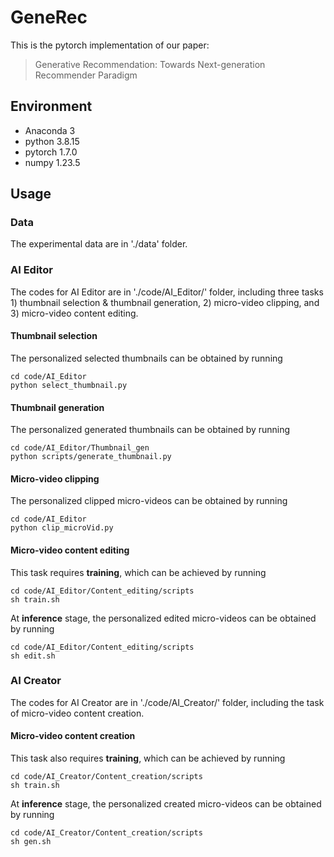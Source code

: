 # GeneRec
This is the pytorch implementation of our paper:
> Generative Recommendation: Towards Next-generation Recommender Paradigm

## Environment
- Anaconda 3
- python 3.8.15
- pytorch 1.7.0
- numpy 1.23.5

## Usage

### Data
The experimental data are in './data' folder.

### AI Editor
The codes for AI Editor are in './code/AI_Editor/' folder, including three tasks 1) thumbnail selection & thumbnail generation, 2) micro-video clipping, and 3) micro-video content editing.

#### Thumbnail selection
The personalized selected thumbnails can be obtained by running
```
cd code/AI_Editor
python select_thumbnail.py
```

#### Thumbnail generation
The personalized generated thumbnails can be obtained by running
```
cd code/AI_Editor/Thumbnail_gen
python scripts/generate_thumbnail.py
```

#### Micro-video clipping
The personalized clipped micro-videos can be obtained by running
```
cd code/AI_Editor
python clip_microVid.py
```

#### Micro-video content editing
This task requires **training**, which can be achieved by running
```
cd code/AI_Editor/Content_editing/scripts
sh train.sh
```

At **inference** stage, the personalized edited micro-videos can be obtained by running
```
cd code/AI_Editor/Content_editing/scripts
sh edit.sh
```

### AI Creator
The codes for AI Creator are in './code/AI_Creator/' folder, including the task of micro-video content creation.

#### Micro-video content creation
This task also requires **training**, which can be achieved by running
```
cd code/AI_Creator/Content_creation/scripts
sh train.sh
```

At **inference** stage, the personalized created micro-videos can be obtained by running
```
cd code/AI_Creator/Content_creation/scripts
sh gen.sh
```